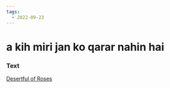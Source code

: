 ```yaml
---
tags:
  - 2022-09-23
---
```

# a kih miri jan ko qarar nahin hai

### Text
[Desertful of Roses](http://www.columbia.edu/itc/mealac/pritchett/00ghalib/170/index_170.html)


